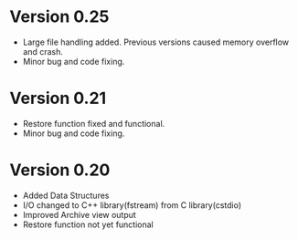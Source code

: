# Version 0.25
  <ul><li> Large file handling added. Previous versions caused memory overflow and crash.</li>
  <li> Minor bug and code fixing.</li></ul>

# Version 0.21
  <ul><li> Restore function fixed and functional.</li>
  <li> Minor bug and code fixing.</li></ul>

# Version 0.20
  <ul><li> Added Data Structures
  <li> I/O changed to C++ library(fstream) from C library(cstdio)</li>
  <li> Improved Archive view output</li>
  
  <li> Restore function not yet functional</li></ul>
